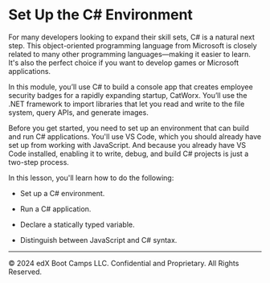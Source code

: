 # Set Up the C# Environment

For many developers looking to expand their skill sets, C# is a natural next step. This object-oriented programming language from Microsoft is closely related to many other programming languages—making it easier to learn. It's also the perfect choice if you want to develop games or Microsoft applications.

In this module, you’ll use C# to build a console app that creates employee security badges for a rapidly expanding startup, CatWorx. You’ll use the .NET framework to import libraries that let you read and write to the file system, query APIs, and generate images.

Before you get started, you need to set up an environment that can build and run C# applications. You'll use VS Code, which you should already have set up from working with JavaScript. And because you already have VS Code installed, enabling it to write, debug, and build C# projects is just a two-step process.

In this lesson, you'll learn how to do the following:

* Set up a C# environment.

* Run a C# application.

* Declare a statically typed variable.

* Distinguish between JavaScript and C# syntax.

---
© 2024 edX Boot Camps LLC. Confidential and Proprietary. All Rights Reserved.